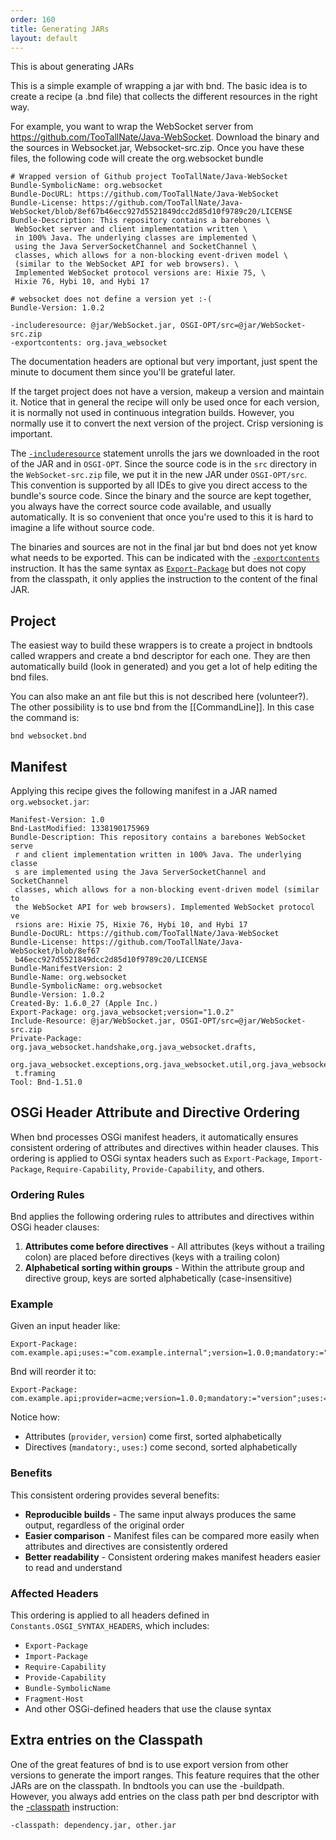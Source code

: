 ```yaml
---
order: 160
title: Generating JARs
layout: default
---
```


This is about generating JARs

This is a simple example of wrapping a jar with bnd. The basic idea is to create a recipe (a .bnd file) that collects the different resources in the right way.

For example, you want to wrap the WebSocket server from https://github.com/TooTallNate/Java-WebSocket. Download the binary and the sources in Websocket.jar, Websocket-src.zip. Once you have these files, the following code will create the org.websocket bundle

    # Wrapped version of Github project TooTallNate/Java-WebSocket
    Bundle-SymbolicName: org.websocket
    Bundle-DocURL: https://github.com/TooTallNate/Java-WebSocket
    Bundle-License: https://github.com/TooTallNate/Java-WebSocket/blob/8ef67b46ecc927d5521849dcc2d85d10f9789c20/LICENSE
    Bundle-Description: This repository contains a barebones \ 
     WebSocket server and client implementation written \ 
     in 100% Java. The underlying classes are implemented \ 
     using the Java ServerSocketChannel and SocketChannel \ 
     classes, which allows for a non-blocking event-driven model \ 
     (similar to the WebSocket API for web browsers). \ 
     Implemented WebSocket protocol versions are: Hixie 75, \ 
     Hixie 76, Hybi 10, and Hybi 17

    # websocket does not define a version yet :-(
    Bundle-Version: 1.0.2

    -includeresource: @jar/WebSocket.jar, OSGI-OPT/src=@jar/WebSocket-src.zip
    -exportcontents: org.java_websocket


The documentation headers are optional but very important, just spent the minute to document them since you'll be grateful later.

If the target project does not have a version, makeup a version and maintain it. Notice that in general the recipe will only be used once for each version, it is normally not used in continuous integration builds. However, you normally use it to convert the next version of the project. Crisp versioning is important.

The [`-includeresource`](/instructions/includeresource.html) statement unrolls the jars we downloaded in the root of the JAR and in `OSGI-OPT`. Since the source code is in the `src` directory in the  `WebSocket-src.zip` file, we put it in the new JAR under `OSGI-OPT/src`. This convention is supported by all IDEs to give you direct access to the bundle's source code. Since the binary and the source are kept together, you always have the correct source code available, and usually automatically. It is so convenient that once you're used to this it is hard to imagine a life without source code.

The binaries and sources are not in the final jar but bnd does not yet know what needs to be exported. This can be indicated with the [`-exportcontents`](/instructions/exportcontents.html) instruction. It has the same syntax as [`Export-Package`](/heads/export_package.html) but does not copy from the classpath, it only applies the instruction to the content of the final JAR.

## Project
The easiest way to build these wrappers is to create a project in bndtools called wrappers and create a bnd descriptor for each one. They are then automatically build (look in generated) and you get a lot of help editing the bnd files.

You can also make an ant file but this is not described here (volunteer?). The other possibility is to use bnd from the [[CommandLine]]. In this case the command is:

    bnd websocket.bnd

## Manifest
Applying this recipe gives the following manifest in a JAR named `org.websocket.jar`:

    Manifest-Version: 1.0
    Bnd-LastModified: 1338190175969
    Bundle-Description: This repository contains a barebones WebSocket serve
     r and client implementation written in 100% Java. The underlying classe
     s are implemented using the Java ServerSocketChannel and SocketChannel 
     classes, which allows for a non-blocking event-driven model (similar to
     the WebSocket API for web browsers). Implemented WebSocket protocol ve
     rsions are: Hixie 75, Hixie 76, Hybi 10, and Hybi 17
    Bundle-DocURL: https://github.com/TooTallNate/Java-WebSocket
    Bundle-License: https://github.com/TooTallNate/Java-WebSocket/blob/8ef67
     b46ecc927d5521849dcc2d85d10f9789c20/LICENSE
    Bundle-ManifestVersion: 2
    Bundle-Name: org.websocket
    Bundle-SymbolicName: org.websocket
    Bundle-Version: 1.0.2
    Created-By: 1.6.0_27 (Apple Inc.)
    Export-Package: org.java_websocket;version="1.0.2"
    Include-Resource: @jar/WebSocket.jar, OSGI-OPT/src=@jar/WebSocket-src.zip
    Private-Package: org.java_websocket.handshake,org.java_websocket.drafts,
     org.java_websocket.exceptions,org.java_websocket.util,org.java_websocke
     t.framing
    Tool: Bnd-1.51.0

## OSGi Header Attribute and Directive Ordering

When bnd processes OSGi manifest headers, it automatically ensures consistent ordering of attributes and directives within header clauses. This ordering is applied to OSGi syntax headers such as `Export-Package`, `Import-Package`, `Require-Capability`, `Provide-Capability`, and others.

### Ordering Rules

Bnd applies the following ordering rules to attributes and directives within OSGi header clauses:

1. **Attributes come before directives** - All attributes (keys without a trailing colon) are placed before directives (keys with a trailing colon)
2. **Alphabetical sorting within groups** - Within the attribute group and directive group, keys are sorted alphabetically (case-insensitive)

### Example

Given an input header like:
```
Export-Package: com.example.api;uses:="com.example.internal";version=1.0.0;mandatory:="version";provider=acme
```

Bnd will reorder it to:
```
Export-Package: com.example.api;provider=acme;version=1.0.0;mandatory:="version";uses:="com.example.internal"
```

Notice how:
- Attributes (`provider`, `version`) come first, sorted alphabetically
- Directives (`mandatory:`, `uses:`) come second, sorted alphabetically

### Benefits

This consistent ordering provides several benefits:

- **Reproducible builds** - The same input always produces the same output, regardless of the original order
- **Easier comparison** - Manifest files can be compared more easily when attributes and directives are consistently ordered
- **Better readability** - Consistent ordering makes manifest headers easier to read and understand

### Affected Headers

This ordering is applied to all headers defined in `Constants.OSGI_SYNTAX_HEADERS`, which includes:
- `Export-Package`
- `Import-Package`
- `Require-Capability`
- `Provide-Capability`
- `Bundle-SymbolicName`
- `Fragment-Host`
- And other OSGi-defined headers that use the clause syntax

## Extra entries on the Classpath
One of the great features of bnd is to use export version from other versions to generate the import ranges. This feature requires that the other JARs are on the classpath. In bndtools you can use the -buildpath. However, you always add entries on the class path per bnd descriptor with the [-classpath](/instructions/classpath.html) instruction:

    -classpath: dependency.jar, other.jar



